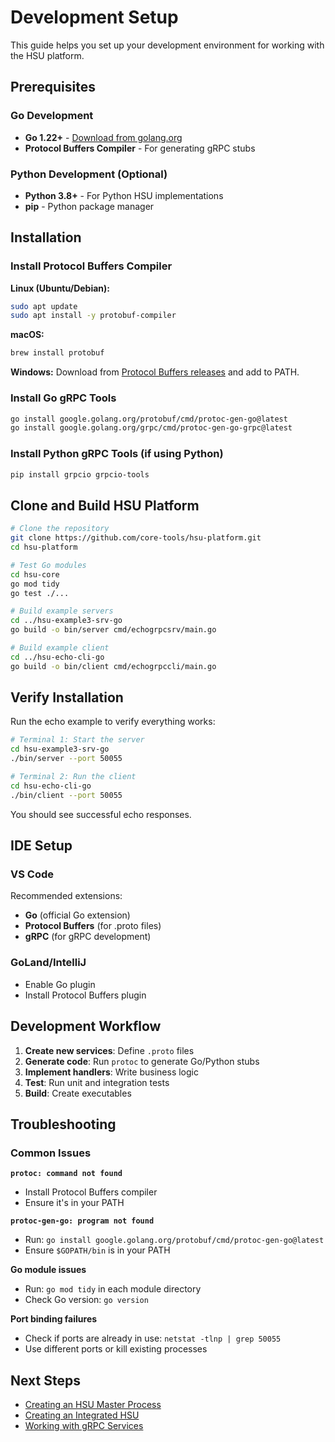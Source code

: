 # Development Setup

This guide helps you set up your development environment for working with the HSU platform.

## Prerequisites

### Go Development
- **Go 1.22+** - [Download from golang.org](https://golang.org/dl/)
- **Protocol Buffers Compiler** - For generating gRPC stubs

### Python Development (Optional)
- **Python 3.8+** - For Python HSU implementations
- **pip** - Python package manager

## Installation

### Install Protocol Buffers Compiler

**Linux (Ubuntu/Debian):**
```bash
sudo apt update
sudo apt install -y protobuf-compiler
```

**macOS:**
```bash
brew install protobuf
```

**Windows:**
Download from [Protocol Buffers releases](https://github.com/protocolbuffers/protobuf/releases) and add to PATH.

### Install Go gRPC Tools

```bash
go install google.golang.org/protobuf/cmd/protoc-gen-go@latest
go install google.golang.org/grpc/cmd/protoc-gen-go-grpc@latest
```

### Install Python gRPC Tools (if using Python)

```bash
pip install grpcio grpcio-tools
```

## Clone and Build HSU Platform

```bash
# Clone the repository
git clone https://github.com/core-tools/hsu-platform.git
cd hsu-platform

# Test Go modules
cd hsu-core
go mod tidy
go test ./...

# Build example servers
cd ../hsu-example3-srv-go
go build -o bin/server cmd/echogrpcsrv/main.go

# Build example client
cd ../hsu-echo-cli-go
go build -o bin/client cmd/echogrpccli/main.go
```

## Verify Installation

Run the echo example to verify everything works:

```bash
# Terminal 1: Start the server
cd hsu-example3-srv-go
./bin/server --port 50055

# Terminal 2: Run the client
cd hsu-echo-cli-go
./bin/client --port 50055
```

You should see successful echo responses.

## IDE Setup

### VS Code
Recommended extensions:
- **Go** (official Go extension)
- **Protocol Buffers** (for .proto files)
- **gRPC** (for gRPC development)

### GoLand/IntelliJ
- Enable Go plugin
- Install Protocol Buffers plugin

## Development Workflow

1. **Create new services**: Define `.proto` files
2. **Generate code**: Run `protoc` to generate Go/Python stubs
3. **Implement handlers**: Write business logic
4. **Test**: Run unit and integration tests
5. **Build**: Create executables

## Troubleshooting

### Common Issues

**`protoc: command not found`**
- Install Protocol Buffers compiler
- Ensure it's in your PATH

**`protoc-gen-go: program not found`**
- Run: `go install google.golang.org/protobuf/cmd/protoc-gen-go@latest`
- Ensure `$GOPATH/bin` is in your PATH

**Go module issues**
- Run: `go mod tidy` in each module directory
- Check Go version: `go version`

**Port binding failures**
- Check if ports are already in use: `netstat -tlnp | grep 50055`
- Use different ports or kill existing processes

## Next Steps

- [Creating an HSU Master Process](HSU_MASTER_GUIDE.md)
- [Creating an Integrated HSU](INTEGRATED_HSU_GUIDE.md)
- [Working with gRPC Services](GRPC_SERVICES.md) 